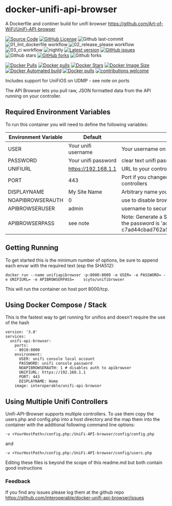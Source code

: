 # docker-unifi-api-browser

A Dockerfile and continer build for unifi browser <https://github.com/Art-of-WiFi/UniFi-API-browser>

<!-- BADGIE TIME -->
<!-- END BADGIE TIME -->

[![Source Code](https://img.shields.io/badge/source-GitHub-blue.svg?style=flat)](https://github.com/interoperable/dockerfile-unifi-api-browser)
[![GitHub License](https://img.shields.io/github/license/interoperable/dockerfile-unifi-api-browser)](./License)
![Github last-commit](https://img.shields.io/github/last-commit/interoperable/dockerfile-unifi-api-browser)
![01_lint_dockerfile workflow](https://github.com/interoperable/dockerfile-unifi-api-browser/actions/workflows/01_lint_dockerfile.yml/badge.svg?label=build&style=flat-square&branch=main)
![02_release_please workflow](https://github.com/interoperable/dockerfile-unifi-api-browser/actions/workflows/02_release_please.yml/badge.svg?label=build&style=flat-square&branch=main)
![03_ci workflow](https://github.com/interoperable/dockerfile-unifi-api-browser/actions/workflows/03_ci.yml/badge.svg?label=build&style=flat-square&branch=main)
![nightly](https://github.com/interoperable/dockerfile-unifi-api-browser/actions/workflows/nightly.yml/badge.svg?label=build&style=flat-square&branch=main)
[![Latest version](https://img.shields.io/github/tag/interoperable/dockerfile-unifi-api-browser.svg?label=release&style=flat&maxAge=3600)](https://github.com/interoperable/dockerfile-unifi-api-browser/tags)
[![GitHub issues](https://img.shields.io/github/issues/interoperable/dockerfile-unifi-api-browser.svg)](https://github.com/interoperable/dockerfile-unifi-api-browser/issues)
![Github stars](https://badgen.net/github/stars/interoperable/dockerfile-unifi-api-browser?icon=github&label=stars)
[![GitHub forks](https://img.shields.io/github/forks/interoperable/dockerfile-unifi-api-browser.svg)](https://github.com/interoperable/dockerfile-unifi-api-browser/network)
![Github forks](https://badgen.net/github/forks/interoperable/dockerfile-unifi-api-browser?icon=github&label=forks)

[![Docker Pulls](https://badgen.net/docker/pulls/interoperable/unifi-api-browser?icon=docker&label=pulls)](https://hub.docker.com/r/interoperable/unifi-api-browser)
[![Docker pulls](https://img.shields.io/docker/pulls/interoperable/unifi-api-browser.svg?style=plastic)](https://hub.docker.com/r/interoperable/unifi-api-browser)
[![Docker Stars](https://badgen.net/docker/stars/interoperable/unifi-api-browser?icon=docker&label=stars)](https://hub.docker.com/r/interoperable/unifi-api-browser/)
[![Docker Image Size](https://badgen.net/docker/size/interoperable/unifi-api-browser?icon=docker&label=image%20size)](https://hub.docker.com/r/interoperable/unifi-api-browser/)
[![Docker Automated build](https://img.shields.io/docker/automated/interoperable/unifi-api-browser.svg)](https://hub.docker.com/v2/repositories/interoperable/unifi-api-browser/autobuild/)
[![Docker pulls](https://img.shields.io/docker/pulls/interoperable/unifi-api-browser.svg?style=plastic)](https://registry.hub.docker.com/v2/repositories/interoperable/unifi-api-browser/)
[![contributions welcome](https://img.shields.io/badge/contributions-welcome-brightgreen.svg?style=flat-square)](https://github.com/interoperable/dockerfile-unifi-api-browser/issues)


Includes support for UniFiOS on UDMP - see note on ports

The API Browser lets you pull raw, JSON formatted data from the API running on your controller.

## Required Environment Variables
 To run this container you will need to define the following variables:

|Environment Variable|Default|Explanation|
|---|---|---|
|USER|Your unifi username|Your username on unifi console - consider creating a restricted user|
|PASSWORD|Your unifi password|clear text unifi password|
|UNIFIURL|https://192.168.1.1|URL to your controller *without* the port or trailing / on the URL|
|PORT|443|Port if you changed the port unifi is running on - default env var setting 443 is now the default for UDM / UDMP for older UniFiOS based controllers change to 8443 controllers|
|DISPLAYNAME|My Site Name|Arbitrary name you want to refer to this site as in API Browser|
|NOAPIBROWSERAUTH|0| use to disable browser auth|
|APIBROWSERUSER|admin|username to secure the API Browser instance|
|APIBROWSERPASS|see note|Note: Generate a SHA512 of the password you want and put here, you can use a tool like https://abunchofutils.com/u/computing/sha512-hash-calculator/ by default the password is 'admin' i.e. c7ad44cbad762a5da0a452f9e854fdc1e0e7a52a38015f23f3eab1d80b931dd472634dfac71cd34ebc35d16ab7fb8a90c81f975113d6c7538dc69dd8de9077ec|

## Getting Running
To get started this is the minimum number of options, be sure to append each envar with the required text (esp the SHA512):

`docker run --name unifiapibrowser -p:8000:8000 -e USER= -e PASSWORD= -e UNIFIURL= -e APIBROWSERPASS=    scyto/unifibrowser`

This will run the container on host port 8000/tcp.

## Using Docker Compose / Stack

This is the fastest way to get running for unifios and doesn't require the use of the hash
```
version: '3.8'
services:
  unifi-api-browser:
    ports:
    - 8010:8000
    environment:
      USER: unifi console local account 
      PASSWORD: unifi console password
      NOAPIBROWSERAUTH: 1 # disables auth to apibrowser
      UNIFIURL: https://192.168.1.1
      PORT: 443
      DISPLAYNAME: Home
    image: interoperable/unifi-api-browser
 ```   

## Using Multiple Unifi Controllers

Unifi-API-Browser supports multiple controllers.  To use them copy the users.php and config.php into a host directory and the map them into the container with the additional following command line options:

`-v <YourHostPath>/config.php:/UniFi-API-browser/config/config.php` 

and

`-v <YourHostPath>/config.php:/UniFi-API-browser/config/users.php`

Editing these files is beyond the scope of this readme.md but both contain good instructions

### Feedback
If you find any issues please log them at the github repo https://github.com/interoperable/docker-unifi-api-browser/issues

